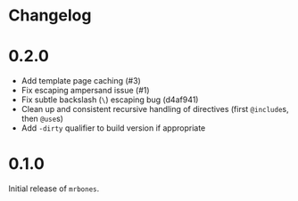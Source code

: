 # Changelog

# 0.2.0
- Add template page caching (#3)
- Fix escaping ampersand issue (#1)
- Fix subtle backslash (`\`) escaping bug (d4af941)
- Clean up and consistent recursive handling of directives (first `@include`s, then `@use`s)
- Add `-dirty` qualifier to build version if appropriate

# 0.1.0
Initial release of `mrbones`.
